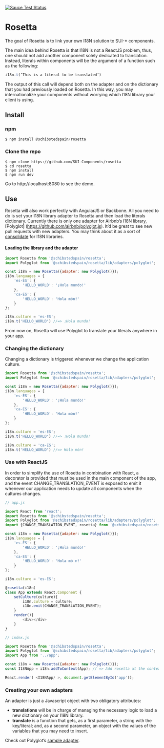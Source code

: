 [![Sauce Test Status](https://saucelabs.com/buildstatus/carlosvillu_rosetta)](https://saucelabs.com/u/carlosvillu_rosetta)


# Rosetta

The goal of Rosetta is to link your own I18N solution to SUI-* components.

The main idea behind Rosetta is that I18N is not a ReactJS problem, thus, one should not add another component solely dedicated to translation. Instead, literals within components will be the argument of a function such as the following:

```javascript
i18n.t(‘This is a literal to be translated’)
```

The output of this call will depend both on the adapter and on the dictionary that you had previously loaded on Rosetta. In this way, you may internationalize your components without worrying which I18N library your client is using.

## Install

### npm

```javascript
$ npm install @schibstedspain/rosetta

```

### Clone the repo

```
$ npm clone https://github.com/SUI-Components/rosetta
$ cd rosetta
$ npm install
$ npm run dev
```

Go to http://localhost:8080 to see the demo.

## Use

Rosetta will also work perfectly with AngularJS or Backbone. All you need to do is set your I18N library adapter to Rosetta and then load the literals dictionary. Currently there is only one adapter for Airbnb’s I18N library, [Polyglot] (https://github.com/airbnb/polyglot.js). It’d be great to see new pull requests with new adapters. You may think about it as a sort of [consolidate](https://github.com/tj/consolidate.js/) for I18N libraries.

#### Loading the library and the adapter

```javascript
import Rosetta from '@schibstedspain/rosetta';
import Polyglot from '@schibstedspain/rosetta/lib/adapters/polyglot';

const i18n = new Rosetta({adapter: new Polyglot()});
i18n.languages = {
    'es-ES': {
        'HELLO_WORLD': '¡Hola mundo!'
    },
    'ca-ES': {
        'HELLO_WORLD': 'Hola món!'
    }
};

i18n.culture = 'es-ES';
i18n.t('HELLO_WORLD') //=> ¡Hola mundo!
```

From now on, Rosetta will use Polyglot to translate your literals anywhere in your app.

### Changing the dictionary

Changing a dictionary is triggered whenever we change the application culture.

```javascript
import Rosetta from '@schibstedspain/rosetta';
import Polyglot from '@schibstedspain/rosetta/lib/adapters/polyglot';

const i18n = new Rosetta({adapter: new Polyglot()});
i18n.languages = {
    'es-ES': {
        'HELLO_WORLD': '¡Hola mundo!'
    },
    'ca-ES': {
        'HELLO_WORLD': 'Hola món!'
    }
};

i18n.culture = 'es-ES';
i18n.t('HELLO_WORLD') //=> ¡Hola mundo!

i18n.culture = 'ca-ES';
i18n.t('HELLO_WORLD') //=> Hola món!
```

### Use with ReactJS

In order to simplify the use of Rosetta in combination with React, a decorator is provided that must be used in the main component of the app, and the event CHANGE_TRANSLATION_EVENT is exposed to emit it whenever our application needs to update all components when the cultures changes.

```javascript
// app.js

import React from 'react';
import Rosetta from '@schibstedspain/rosetta';
import Polyglot from '@schibstedspain/rosetta/lib/adapters/polyglot';
import {CHANGE_TRANSLATION_EVENT, rosetta} from '@schibstedspain/rosetta';

const i18n = new Rosetta({adapter: new Polyglot()});
i18n.languages = {
    'es-ES': {
        'HELLO_WORLD': '¡Hola mundo!'
    },
    'ca-ES': {
        'HELLO_WORLD': 'Hola mó n!'
    }
};

i18n.culture = 'es-ES';

@rosetta(i18n)
class App extends React.Component {
    setCulture(culture){
        i18n.culture = culture;
        i18n.emit(CHANGE_TRANSLATION_EVENT);
    }
    render(){
        <div></div>
    }
}
```

```javascript
// index.js

import Rosetta from '@schibstedspain/rosetta';
import Polyglot from '@schibstedspain/rosetta/lib/adapters/polyglot';
import App from '../app';

const i18n = new Rosetta({adapter: new Polyglot()});
const I18NApp = i18n.addToContext(App); // => Add rosetta at the context of your app

React.render( <I18NApp/ >, document.getElementById('app'));
```

### Creating your own adapters

An adapter is just a Javascript object with two obligatory attributes:

* **translations** will be in charge of managing the necessary logic to load a new dictionary on your I18N library.
* **translate** is a function that gets, as a first parameter, a string with the key/literal; and, as a second parameter, an object with the values of the variables that you may need to insert.

Check out Polyglot’s [sample adapter](https://github.com/SUI-Components/rosetta/blob/master/src/adapters/polyglot.js).
